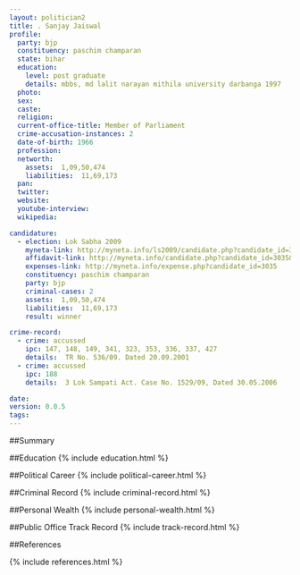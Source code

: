 ```yaml
---
layout: politician2
title: . Sanjay Jaiswal
profile: 
  party: bjp
  constituency: paschim champaran
  state: bihar
  education: 
    level: post graduate
    details: mbbs, md lalit narayan mithila university darbanga 1997
  photo: 
  sex: 
  caste: 
  religion: 
  current-office-title: Member of Parliament
  crime-accusation-instances: 2
  date-of-birth: 1966
  profession: 
  networth: 
    assets:  1,09,50,474
    liabilities:  11,69,173
  pan: 
  twitter: 
  website: 
  youtube-interview: 
  wikipedia: 

candidature: 
  - election: Lok Sabha 2009
    myneta-link: http://myneta.info/ls2009/candidate.php?candidate_id=3035
    affidavit-link: http://myneta.info/candidate.php?candidate_id=3035&scan=original
    expenses-link: http://myneta.info/expense.php?candidate_id=3035
    constituency: paschim champaran 
    party: bjp
    criminal-cases: 2
    assets:  1,09,50,474
    liabilities:  11,69,173
    result: winner 

crime-record: 
  - crime: accussed
    ipc: 147, 148, 149, 341, 323, 353, 336, 337, 427
    details:  TR No. 536/09. Dated 20.09.2001  
  - crime: accussed
    ipc: 188
    details:  3 Lok Sampati Act. Case No. 1529/09, Dated 30.05.2006  

date: 
version: 0.0.5
tags: 
---
```

##Summary


##Education
{% include education.html %}


##Political Career
{% include political-career.html %}


##Criminal Record
{% include criminal-record.html %}


##Personal Wealth
{% include personal-wealth.html %}


##Public Office Track Record
{% include track-record.html %}


##References


{% include references.html %}